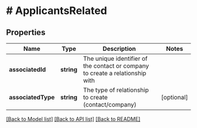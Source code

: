 # # ApplicantsRelated

## Properties

Name | Type | Description | Notes
------------ | ------------- | ------------- | -------------
**associatedId** | **string** | The unique identifier of the contact or company to create a relationship with |
**associatedType** | **string** | The type of relationship to create (contact/company) | [optional]

[[Back to Model list]](../../README.md#models) [[Back to API list]](../../README.md#endpoints) [[Back to README]](../../README.md)
